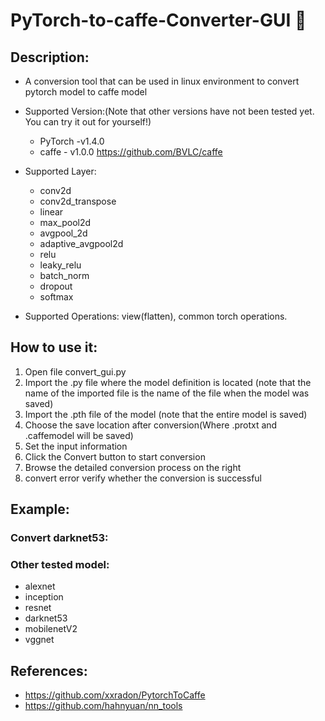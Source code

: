 # PyTorch-to-caffe-Converter-GUI :arrows_counterclockwise:


## Description:
- A conversion tool that can be used in linux environment to convert pytorch model to caffe model
- Supported Version:(Note that other versions have not been tested yet. You can try it out for yourself!)
    - PyTorch -v1.4.0
    - caffe - v1.0.0  https://github.com/BVLC/caffe
- Supported Layer:
    - conv2d
    - conv2d_transpose
    - linear
    - max_pool2d
    - avgpool_2d
    - adaptive_avgpool2d
    - relu
    - leaky_relu
    - batch_norm
    - dropout
    - softmax
    
- Supported Operations: view(flatten), common torch operations.
 

## How to use it:
1. Open file convert_gui.py
2. Import the .py file where the model definition is located (note that the name of the imported file is the name of the file when the model was saved)
3. Import the .pth file of the model (note that the entire model is saved)
4. Choose the save location after conversion(Where .protxt and .caffemodel will be saved)
5. Set the input information
6. Click the Convert button to start conversion
7. Browse the detailed conversion process on the right
8. convert error verify whether the conversion is successful

## Example:
### Convert darknet53:

### Other tested model: 
- alexnet
- inception
- resnet
- darknet53
- mobilenetV2
- vggnet

## References:
- https://github.com/xxradon/PytorchToCaffe
- https://github.com/hahnyuan/nn_tools
